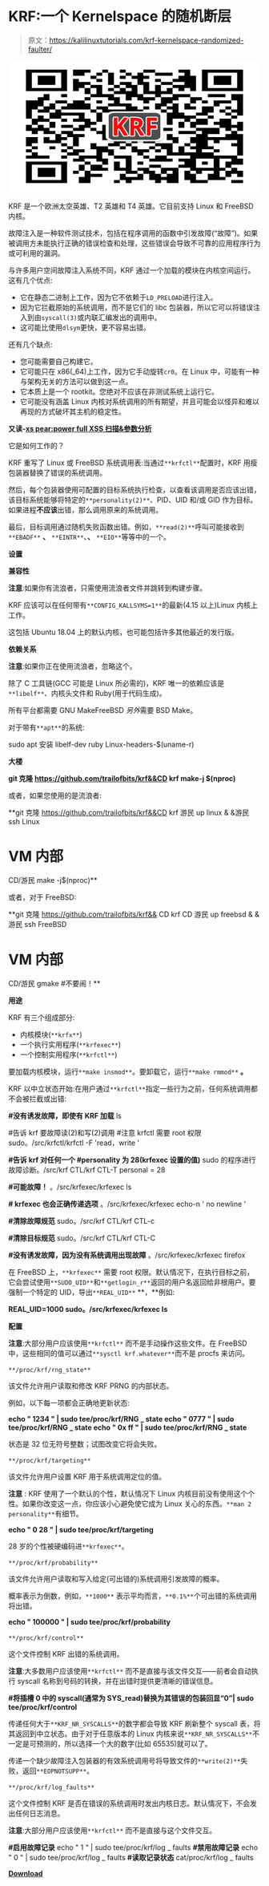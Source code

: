 # KRF:一个 Kernelspace 的随机断层

> 原文：<https://kalilinuxtutorials.com/krf-kernelspace-randomized-faulter/>

[![KRF : A Kernelspace Randomized Faulter](img//113b62f7692c5ca6f0cecfe56d1f24f5.png "KRF : A Kernelspace Randomized Faulter")](https://1.bp.blogspot.com/-CkPQjVCarUs/XUwEMv5zeqI/AAAAAAAABxU/-ub3SZc4atQOn7aEHq-ukgfedAuNvAq_QCLcBGAs/s1600/Image.png)

KRF 是一个欧洲太空英雄、T2 英雄和 T4 英雄。它目前支持 Linux 和 FreeBSD 内核。

故障注入是一种软件测试技术，包括在程序调用的函数中引发故障(“故障”)。如果被调用方未能执行正确的错误检查和处理，这些错误会导致不可靠的应用程序行为或可利用的漏洞。

与许多用户空间故障注入系统不同，KRF 通过一个加载的模块在内核空间运行。这有几个优点:

*   它在静态二进制上工作，因为它不依赖于`LD_PRELOAD`进行注入。
*   因为它拦截原始的系统调用，而不是它们的 libc 包装器，所以它可以将错误注入到由`syscall(3)`或内联汇编发出的调用中。
*   这可能比使用`dlsym`更快，更不容易出错。

还有几个缺点:

*   您可能需要自己构建它。
*   它可能只在 x86(_64)上工作，因为它手动旋转`cr0`。在 Linux 中，可能有一种与架构无关的方法可以做到这一点。
*   它本质上是一个 rootkit。您绝对不应该在非测试系统上运行它。
*   它可能没有涵盖 Linux 内核对系统调用的所有期望，并且可能会以怪异和难以再现的方式破坏其主机的稳定性。

**又读-[xs pear:power full XSS 扫描&参数分析](https://kalilinuxtutorials.com/xspear-powerfull-xss-scanning-parameter-analysis/)**

它是如何工作的？

KRF 重写了 Linux 或 FreeBSD 系统调用表:当通过`**krfctl**`配置时，KRF 用瘦包装器替换了错误的系统调用。

然后，每个包装器使用可配置的目标系统执行检查，以查看该调用是否应该出错，该目标系统能够将特定的`**personality(2)**`、PID、UID 和/或 GID 作为目标。如果进程**不应该**出错，那么调用原来的系统调用。

最后，目标调用通过随机失败函数出错。例如，`**read(2)**`呼叫可能接收到`**EBADF**` **、** `**EINTR**`、**、** `**EIO**`等等中的一个。

**设置**

**兼容性**

**注意**:如果你有流浪者，只需使用流浪者文件并跳转到构建步骤。

KRF 应该可以在任何带有`**CONFIG_KALLSYMS=1**`的最新(4.15 以上)Linux 内核上工作。

这包括 Ubuntu 18.04 上的默认内核，也可能包括许多其他最近的发行版。

**依赖关系**

**注意**:如果你正在使用流浪者，忽略这个。

除了 C 工具链(GCC 可能是 Linux 所必需的)，KRF 唯一的依赖应该是`**libelf**`、内核头文件和 Ruby(用于代码生成)。

所有平台都需要 GNU MakeFreeBSD *另外*需要 BSD Make。

对于带有`**apt**`的系统:

sudo apt 安装 libelf-dev ruby Linux-headers-$(uname-r)

**大楼**

**git 克隆 https://github.com/trailofbits/krf&&CD krf
make-j $(nproc)**

或者，如果您使用的是流浪者:

**git 克隆 https://github.com/trailofbits/krf&&CD krf
游民 up linux & &游民 ssh Linux
# VM 内部
CD/游民
make -j$(nproc)**

或者，对于 FreeBSD:

**git 克隆 https://github.com/trailofbits/krf&&
CD krf CD 游民 up freebsd & &游民 ssh FreeBSD
# VM 内部
CD/游民
gmake #不要闹！**

**用途**

KRF 有三个组成部分:

*   内核模块(`**krfx**`)
*   一个执行实用程序(`**krfexec**`)
*   一个控制实用程序(`**krfctl**`)

要加载内核模块，运行`**make insmod**`。要卸载它，运行`**make rmmod**` **。**

KRF 以中立状态开始:在用户通过`**krfctl**`指定一些行为之前，任何系统调用都不会被拦截或出错:

**#没有诱发故障，即使有 KRF 加载**
ls

#告诉 krf 要故障读(2)和写(2)调用
#注意 krfctl 需要 root 权限
sudo。/src/krfctl/krfctl -F 'read，write '

**#告诉 krf 对任何一个
#personality 为 28(krfexec 设置的值)**
sudo 的程序进行故障诊断。/src/krf CTL/krf CTL-T personal = 28

**#可能故障！**
。/src/krfexec/krfexec ls

**# krfexec 也会正确传递选项**
。/src/krfexec/krfexec echo-n ' no newline '

**#清除故障规范**
sudo。/src/krf CTL/krf CTL-c

**#清除目标规范**
sudo。/src/krf CTL/krf CTL-C

**#没有诱发故障，因为没有系统调用出现故障**
。/src/krfexec/krfexec firefox

在 FreeBSD 上，`**krfexec**` 需要 root 权限。默认情况下，在执行目标之前，它会尝试使用`**SUDO_UID**`和`**getlogin_r**`返回的用户名返回给非根用户。要强制一个特定的 UID，导出`**REAL_UID**` **，**例如:

**REAL_UID=1000 sudo。/src/krfexec/krfexec ls**

**配置**

**注意**:大部分用户应该使用`**krfctl**` 而不是手动操作这些文件。在 FreeBSD 中，这些相同的值可以通过`**sysctl krf.whatever**`而不是 procfs 来访问。

`**/proc/krf/rng_state**`

该文件允许用户读取和修改 KRF PRNG 的内部状态。

例如，以下每一项都会正确地更新状态:

**echo " 1234 " | sudo tee/proc/krf/RNG _ state
echo " 0777 " | sudo tee/proc/krf/RNG _ state
echo " 0x ff " | sudo tee/proc/krf/RNG _ state**

状态是 32 位无符号整数；试图改变它将会失败。

`**/proc/krf/targeting**`

该文件允许用户设置 KRF 用于系统调用定位的值。

**注意** : KRF 使用了一个默认的个性，默认情况下 Linux 内核目前没有使用这个个性。如果你改变这一点，你应该小心避免使它成为 Linux 关心的东西。`**man 2 personality**`有细节。

**echo " 0 28 " | sudo tee/proc/krf/targeting**

28 岁的个性被硬编码进`**krfexec**`。

`**/proc/krf/probability**`

该文件允许用户读取和写入给定(可出错的)系统调用引发故障的概率。

概率表示为倒数，例如，`**1000**` 表示平均而言，`**0.1%**`个可出错的系统调用将出错。

**echo " 100000 " | sudo tee/proc/krf/probability**

`**/proc/krf/control**`

这个文件控制 KRF 出错的系统调用。

**注意**:大多数用户应该使用`**krfctl**` 而不是直接与该文件交互——前者会自动执行 syscall 名称到号码的转换，并在出错时提供更清晰的错误信息。

**#将插槽 0 中的 syscall(通常为 SYS_read)替换为其错误的包装回显“0”| sudo tee/proc/krf/control**

传递任何大于`**KRF_NR_SYSCALLS**`的数字都会导致 KRF 刷新整个 syscall 表，将其返回到中立状态。由于对于任意版本的 Linux 内核来说`**KRF_NR_SYSCALLS**`不一定是可预测的，所以选择一个大的数字(比如 65535)就可以了。

传递一个缺少故障注入包装器的有效系统调用号将导致文件的`**write(2)**`失败，返回`**EOPNOTSUPP**`。

`**/proc/krf/log_faults**`

这个文件控制 KRF 是否在错误的系统调用时发出内核日志。默认情况下，不会发出任何日志消息。

**注意**:大部分用户应该使用`**krfctl**` 而不是直接与这个文件交互。

**#启用故障记录**
echo " 1 " | sudo tee/proc/krf/log _ faults
**#禁用故障记录**
echo " 0 " | sudo tee/proc/krf/log _ faults
**#读取记录状态**
cat/proc/krf/log _ faults

[**Download**](https://github.com/trailofbits/krf)